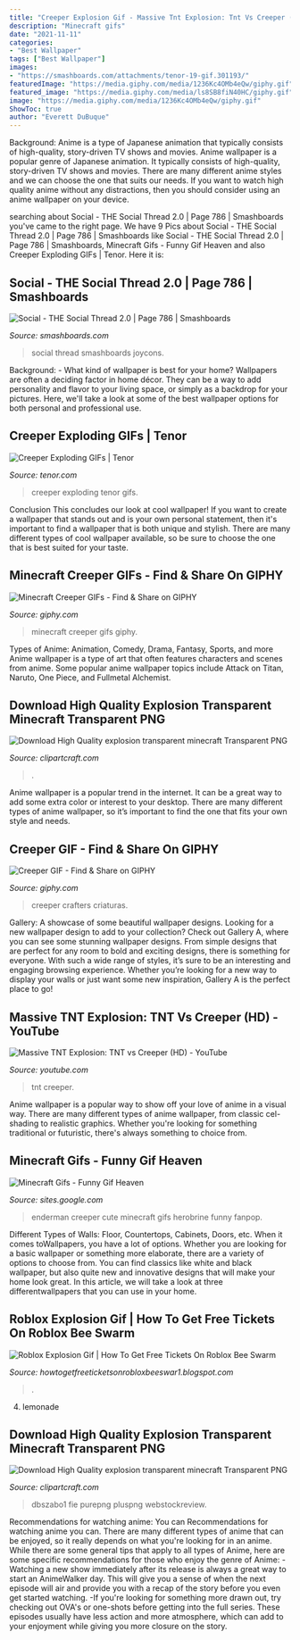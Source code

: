 ```yaml
---
title: "Creeper Explosion Gif - Massive Tnt Explosion: Tnt Vs Creeper (hd)"
description: "Minecraft gifs"
date: "2021-11-11"
categories:
- "Best Wallpaper"
tags: ["Best Wallpaper"]
images:
- "https://smashboards.com/attachments/tenor-19-gif.301193/"
featuredImage: "https://media.giphy.com/media/1236Kc4OMb4eQw/giphy.gif"
featured_image: "https://media.giphy.com/media/ls8SB8fiN40HC/giphy.gif"
image: "https://media.giphy.com/media/1236Kc4OMb4eQw/giphy.gif"
ShowToc: true
author: "Everett DuBuque"
---
```



Background: Anime is a type of Japanese animation that typically consists of high-quality, story-driven TV shows and movies.
Anime wallpaper is a popular genre of Japanese animation. It typically consists of high-quality, story-driven TV shows and movies. There are many different anime styles and we can choose the one that suits our needs. If you want to watch high quality anime without any distractions, then you should consider using an anime wallpaper on your device.

	

		
searching about Social - THE Social Thread 2.0 | Page 786 | Smashboards you've came to the right page. We have 9 Pics about Social - THE Social Thread 2.0 | Page 786 | Smashboards like Social - THE Social Thread 2.0 | Page 786 | Smashboards, Minecraft Gifs - Funny Gif Heaven and also Creeper Exploding GIFs | Tenor. Here it is:
		
    
## Social - THE Social Thread 2.0 | Page 786 | Smashboards

<img loading=lazy src="https://smashboards.com/attachments/tenor-19-gif.301193/" onerror="this.onerror=null;this.src='https://tse1.mm.bing.net/th?id=OIP.H1CWfruNJnRpbpzbLE8NTQAAAA&amp;pid=15.1';" alt="Social - THE Social Thread 2.0 | Page 786 | Smashboards">

_Source: smashboards.com_

>social thread smashboards joycons. 

	

Background: - What kind of wallpaper is best for your home?
Wallpapers are often a deciding factor in home décor. They can be a way to add personality and flavor to your living space, or simply as a backdrop for your pictures. Here, we'll take a look at some of the best wallpaper options for both personal and professional use.

    
## Creeper Exploding GIFs | Tenor

<img loading=lazy src="https://media.tenor.com/images/ab0031f4d66a8dc8626dc66e69ba522c/tenor.gif" onerror="this.onerror=null;this.src='https://tse4.mm.bing.net/th?id=OIP.qwAx9NZqjchibcZuabpSLAAAAA&amp;pid=15.1';" alt="Creeper Exploding GIFs | Tenor">

_Source: tenor.com_

>creeper exploding tenor gifs. 

	

Conclusion
This concludes our look at cool wallpaper! If you want to create a wallpaper that stands out and is your own personal statement, then it's important to find a wallpaper that is both unique and stylish. There are many different types of cool wallpaper available, so be sure to choose the one that is best suited for your taste.

    
## Minecraft Creeper GIFs - Find &amp; Share On GIPHY

<img loading=lazy src="https://media.giphy.com/media/ZwrPS0wwvdbq0/giphy.gif" onerror="this.onerror=null;this.src='https://tse4.mm.bing.net/th?id=OIP.w3gC7jQWmwkTBgYElOXCEAHaFc&amp;pid=15.1';" alt="Minecraft Creeper GIFs - Find &amp; Share on GIPHY">

_Source: giphy.com_

>minecraft creeper gifs giphy. 

	

Types of Anime: Animation, Comedy, Drama, Fantasy, Sports, and more
Anime wallpaper is a type of art that often features characters and scenes from anime. Some popular anime wallpaper topics include Attack on Titan, Naruto, One Piece, and Fullmetal Alchemist.

    
## Download High Quality Explosion Transparent Minecraft Transparent PNG

<img loading=lazy src="https://clipartcraft.com/images/explosion-transparent-minecraft-2.png" onerror="this.onerror=null;this.src='https://tse2.mm.bing.net/th?id=OIP.CXRV_afLDTgJN3lj8NYwjwHaEK&amp;pid=15.1';" alt="Download High Quality explosion transparent minecraft Transparent PNG">

_Source: clipartcraft.com_

>. 

	

Anime wallpaper is a popular trend in the internet. It can be a great way to add some extra color or interest to your desktop. There are many different types of anime wallpaper, so it’s important to find the one that fits your own style and needs.

    
## Creeper GIF - Find &amp; Share On GIPHY

<img loading=lazy src="https://media.giphy.com/media/1236Kc4OMb4eQw/giphy.gif" onerror="this.onerror=null;this.src='https://tse1.mm.bing.net/th?id=OIP.PWVg3_-nxdaqwTcceHkUHAAAAA&amp;pid=15.1';" alt="Creeper GIF - Find &amp; Share on GIPHY">

_Source: giphy.com_

>creeper crafters criaturas. 

	

Gallery: A showcase of some beautiful wallpaper designs.
Looking for a new wallpaper design to add to your collection? Check out Gallery A, where you can see some stunning wallpaper designs. From simple designs that are perfect for any room to bold and exciting designs, there is something for everyone. With such a wide range of styles, it’s sure to be an interesting and engaging browsing experience. Whether you’re looking for a new way to display your walls or just want some new inspiration, Gallery A is the perfect place to go!





	
	
    
## Massive TNT Explosion: TNT Vs Creeper (HD) - YouTube

<img loading=lazy src="https://i.ytimg.com/vi/hG9p7QnFFs0/maxresdefault.jpg" onerror="this.onerror=null;this.src='https://tse2.mm.bing.net/th?id=OIP.U_H597eLFJs1-ISX9wZmBwHaEK&amp;pid=15.1';" alt="Massive TNT Explosion: TNT vs Creeper (HD) - YouTube">

_Source: youtube.com_

>tnt creeper. 

	

Anime wallpaper is a popular way to show off your love of anime in a visual way. There are many different types of anime wallpaper, from classic cel-shading to realistic graphics. Whether you're looking for something traditional or futuristic, there's always something to choice from.

    
## Minecraft Gifs - Funny Gif Heaven

<img loading=lazy src="http://38.media.tumblr.com/c6bbd5f8ec2114f70f0d4a937570dbf9/tumblr_nfwnm67QRe1rc6ytdo1_400.gif" onerror="this.onerror=null;this.src='https://tse1.mm.bing.net/th?id=OIP.-KUUWV1ku9O9Vque3Wf4bQAAAA&amp;pid=15.1';" alt="Minecraft Gifs - Funny Gif Heaven">

_Source: sites.google.com_

>enderman creeper cute minecraft gifs herobrine funny fanpop. 

	

Different Types of Walls: Floor, Countertops, Cabinets, Doors, etc.
When it comes toWallpapers, you have a lot of options. Whether you are looking for a basic wallpaper or something more elaborate, there are a variety of options to choose from. You can find classics like white and black wallpaper, but also quite new and innovative designs that will make your home look great. In this article, we will take a look at three differentwallpapers that you can use in your home.

    
## Roblox Explosion Gif | How To Get Free Tickets On Roblox Bee Swarm

<img loading=lazy src="https://media.giphy.com/media/ls8SB8fiN40HC/giphy.gif" onerror="this.onerror=null;this.src='https://tse4.mm.bing.net/th?id=OIP.nTggh56U9aaviwdeGj5oHwHaFJ&amp;pid=15.1';" alt="Roblox Explosion Gif | How To Get Free Tickets On Roblox Bee Swarm">

_Source: howtogetfreeticketsonrobloxbeeswar1.blogspot.com_

>. 

	

4. lemonade 

    
## Download High Quality Explosion Transparent Minecraft Transparent PNG

<img loading=lazy src="https://clipartcraft.com/images/explosion-transparent-minecraft-3.png" onerror="this.onerror=null;this.src='https://tse4.mm.bing.net/th?id=OIP.rbKKqzeC4ZczqEmZkBi6yAHaHD&amp;pid=15.1';" alt="Download High Quality explosion transparent minecraft Transparent PNG">

_Source: clipartcraft.com_

>dbszabo1 fie purepng pluspng webstockreview. 

	

Recommendations for watching anime: You can
Recommendations for watching anime you can. There are many different types of anime that can be enjoyed, so it really depends on what you're looking for in an anime. While there are some general tips that apply to all types of Anime, here are some specific recommendations for those who enjoy the genre of Anime: 
-Watching a new show immediately after its release is always a great way to start an AnimeWalker day. This will give you a sense of when the next episode will air and provide you with a recap of the story before you even get started watching. 
-If you're looking for something more drawn out, try checking out OVA's or one-shots before getting into the full series. These episodes usually have less action and more atmosphere, which can add to your enjoyment while giving you more closure on the story.

